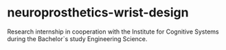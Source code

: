 # neuroprosthetics-wrist-design
Research internship in cooperation with the Institute for Cognitive Systems during the Bachelor`s study Engineering Science.
